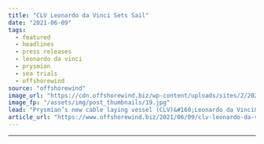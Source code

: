 ```yaml
---
title: "CLV Leonardo da Vinci Sets Sail"
date: "2021-06-09"
tags: 
  - featured
  - headlines
  - press releases
  - leonardo da vinci
  - prysmian
  - sea trials
  - offshorewind
source: "offshorewind"
image_url: "https://cdn.offshorewind.biz/wp-content/uploads/sites/2/2021/06/09110003/CLV-Leonardo-da-Vinci-sets-sail.jpg"
image_fp: "/assets/img/post_thumbnails/19.jpg"
lead: "Prysmian’s new cable laying vessel (CLV)&#160;Leonardo da Vinci&#160;has completed its first trip to open"
article_url: "https://www.offshorewind.biz/2021/06/09/clv-leonardo-da-vinci-sets-sail/"
---
```


---
